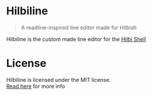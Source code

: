 # Hilbiline
> A readline-inspired line editor made for Hilbish

Hilbiline is the custom made line editor for the
[Hilbi Shell](https://github.com/Hilbis/Hilbish)

# License
Hilbiline is licensed under the MIT license.  
[Read here](LICENSE) for more info
